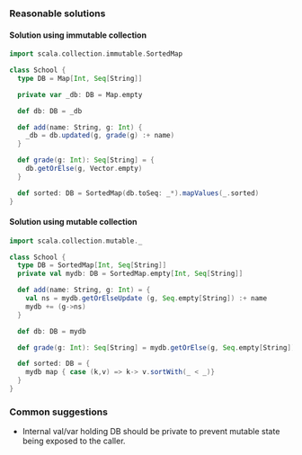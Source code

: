 ### Reasonable solutions

#### Solution using immutable collection

```scala
import scala.collection.immutable.SortedMap

class School {
  type DB = Map[Int, Seq[String]]

  private var _db: DB = Map.empty

  def db: DB = _db

  def add(name: String, g: Int) {
    _db = db.updated(g, grade(g) :+ name)
  }

  def grade(g: Int): Seq[String] = {
    db.getOrElse(g, Vector.empty)
  }

  def sorted: DB = SortedMap(db.toSeq: _*).mapValues(_.sorted)
}
```

#### Solution using mutable collection

```scala
import scala.collection.mutable._

class School {
  type DB = SortedMap[Int, Seq[String]]
  private val mydb: DB = SortedMap.empty[Int, Seq[String]]

  def add(name: String, g: Int) = {
    val ns = mydb.getOrElseUpdate (g, Seq.empty[String]) :+ name
    mydb += (g->ns)
  }

  def db: DB = mydb

  def grade(g: Int): Seq[String] = mydb.getOrElse(g, Seq.empty[String])

  def sorted: DB = {
    mydb map { case (k,v) => k-> v.sortWith(_ < _)}
  }
}
```

### Common suggestions

- Internal val/var holding DB should be private to prevent mutable state being exposed to the caller.